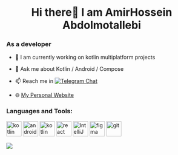 



<div align="center">
  
  <h1> Hi there👋 I am AmirHossein Abdolmotallebi </h1>

</div>


### As a developer

- 🔭 I am currently working on kotlin multiplatform projects
- 💬 Ask me about Kotlin / Android / Compose
- 📫 Reach me in
  <a href="https://t.me/Amir_Ai"><img alt="Telegram Chat" src="https://img.shields.io/badge/Telegram-Chat-blue?logo=telegram&labelColor=gray"></a>
  
- 🌐 [My Personal Website](https://amirab.ir)

### Languages and Tools:

<p align="left">
  <a href="https://kotlinlang.org" target="_blank"><img src="https://www.vectorlogo.zone/logos/kotlinlang/kotlinlang-icon.svg" alt="kotlin" width="40" height="40"/></a> 
  <a href="https://developer.android.com" target="_blank"><img src="https://www.vectorlogo.zone/logos/android/android-icon.svg" alt="android" width="40" height="40"/></a>
  <a href="https://www.typescriptlang.org/" target="_blank"><img src="https://www.vectorlogo.zone/logos/typescriptlang/typescriptlang-icon.svg" alt="kotlin" width="40" height="40"/></a> 
  <a href="https://react.dev/" target="_blank"><img src="https://www.vectorlogo.zone/logos/reactjs/reactjs-icon.svg" alt="react" width="40" height="40"/></a> 
  <a href="https://www.jetbrains.com/idea/" target="_blank"><img src="https://resources.jetbrains.com/storage/products/intellij-idea/img/meta/intellij-idea_logo_300x300.png" alt="IntelliJ IDEA logo" width="40" height="40"/></a> 
  <a href="https://www.figma.com/" target="_blank"><img src="https://www.vectorlogo.zone/logos/figma/figma-icon.svg" alt="figma" width="40" height="40"/></a> 
  <a href="https://git-scm.com/" target="_blank"><img src="https://www.vectorlogo.zone/logos/git-scm/git-scm-icon.svg" alt="git" width="40" height="40"/></a> 
</p>

<picture>
  <source
    srcset="https://github-readme-stats.vercel.app/api?username=amir1376&show_icons=true&theme=dracula"
    media="(prefers-color-scheme: dark)"
  />
  <source
    srcset="https://github-readme-stats.vercel.app/api?username=amir1376&show_icons=true"
    media="(prefers-color-scheme: light), (prefers-color-scheme: no-preference)"
  />
  <img src="https://github-readme-stats.vercel.app/api?username=amir1376&show_icons=true" />
</picture>


